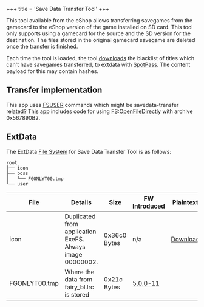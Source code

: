 +++
title = 'Save Data Transfer Tool'
+++

This tool available from the eShop allows transferring savegames from
the gamecard to the eShop version of the game installed on SD card. This
tool only supports using a gamecard for the source and the SD version
for the destination. The files stored in the original gamecard savegame
are deleted once the transfer is finished.

Each time the tool is loaded, the tool
[downloads](https://npdl.cdn.nintendowifi.net/p01/nsa/pZWhL0tyf4FMCt8r/FGONLYT/fairy_bl.lrc)
the blacklist of titles which can't have savegames transferred, to
extdata with [SpotPass](SpotPass "wikilink"). The content payload for
this may contain hashes.

## Transfer implementation

This app uses [FSUSER](Filesystem_services "wikilink") commands which
might be savedata-transfer related? This app includes code for using
[FS:OpenFileDirectly](FS:OpenFileDirectly "wikilink") with archive
0x567890B2.

## ExtData

The ExtData [File System](Extdata#Filesystem "wikilink") for Save Data
Transfer Tool is as follows:

```
root
├── icon
├── boss
│   └── FGONLYT00.tmp
└── user
```

| File          | Details                                                   | Size         | FW Introduced                   | Plaintext                                                                                            |
|---------------|-----------------------------------------------------------|--------------|---------------------------------|------------------------------------------------------------------------------------------------------|
| icon          | Duplicated from application ExeFS. Always image 00000002. | 0x36c0 Bytes | n/a                             | [Download](https://dl.dropboxusercontent.com/u/60710927/CTR/Sample/SaveDataTransferToolExtdata/icon) |
| FGONLYT00.tmp | Where the data from fairy_bl.lrc is stored                | 0x21c Bytes  | [5.0.0-11](5.0.0-11 "wikilink") |                                                                                                      |
